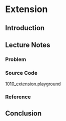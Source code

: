# Extension

## Introduction

## Lecture Notes

### Problem

### Source Code
[1010_extension.playground](https://www.dropbox.com/sh/nom0467cql4yt1g/AAB4UmnnlpCE1c36qbXZKAiOa?dl=0)


### Reference

## Conclusion
